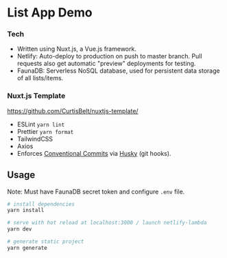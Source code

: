 # List App Demo

### Tech

- Written using Nuxt.js, a Vue.js framework.
- Netlify: Auto-deploy to production on push to master branch. Pull requests also get automatic "preview" deployments for testing.
- FaunaDB: Serverless NoSQL database, used for persistent data storage of all lists/items.

### Nuxt.js Template

https://github.com/CurtisBelt/nuxtjs-template/

- ESLint `yarn lint`
- Prettier `yarn format`
- TailwindCSS
- Axios
- Enforces [Conventional Commits](https://www.conventionalcommits.org/) via [Husky](https://github.com/typicode/husky) (git hooks).

## Usage

Note: Must have FaunaDB secret token and configure `.env` file.

```sh
# install dependencies
yarn install

# serve with hot reload at localhost:3000 / launch netlify-lambda
yarn dev

# generate static project
yarn generate
```
